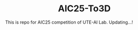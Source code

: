 <h1 style="text-align:center;"><b>AIC25-To3D</b></h1>
This is repo for AIC25 competition of UTE-AI Lab. Updating...!
